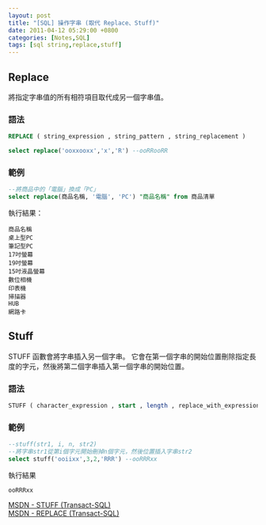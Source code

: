 ```yaml
---
layout: post
title: "[SQL] 操作字串 (取代 Replace、Stuff)"
date: 2011-04-12 05:29:00 +0800
categories: [Notes,SQL]
tags: [sql string,replace,stuff]
---
```


## Replace
將指定字串值的所有相符項目取代成另一個字串值。

### 語法
```sql
REPLACE ( string_expression , string_pattern , string_replacement )
```

```sql
select replace('ooxxooxx','x','R') --ooRRooRR
```

### 範例
```sql
--將商品中的「電腦」換成「PC」
select replace(商品名稱, '電腦', 'PC') "商品名稱" from 商品清單
```

執行結果：

```
商品名稱
桌上型PC
筆記型PC
17吋螢幕
19吋螢幕
15吋液晶螢幕
數位相機
印表機
掃描器
HUB
網路卡
```

## Stuff
STUFF 函數會將字串插入另一個字串。 它會在第一個字串的開始位置刪除指定長度的字元，然後將第二個字串插入第一個字串的開始位置。

### 語法

```sql
STUFF ( character_expression , start , length , replace_with_expression )
```

### 範例

```sql
--stuff(str1, i, n, str2)
--將字串str1從第i個字元開始刪掉n個字元，然後位置插入字串str2
select stuff('ooiixx',3,2,'RRR') --ooRRRxx
```

執行結果

```
ooRRRxx
```

[MSDN - STUFF (Transact-SQL)](https://learn.microsoft.com/zh-tw/sql/t-sql/functions/stuff-transact-sql?view=sql-server-ver16)      
[MSDN - REPLACE (Transact-SQL)](https://learn.microsoft.com/en-us/sql/t-sql/functions/replace-transact-sql?view=sql-server-ver16)